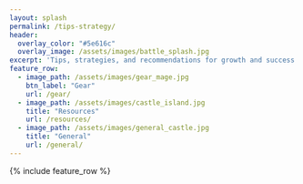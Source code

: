 ```yaml
---
layout: splash
permalink: /tips-strategy/
header:
  overlay_color: "#5e616c"
  overlay_image: /assets/images/battle_splash.jpg
excerpt: 'Tips, strategies, and recommendations for growth and success in Iron Throne'
feature_row:
  - image_path: /assets/images/gear_mage.jpg
    btn_label: "Gear"
    url: /gear/
  - image_path: /assets/images/castle_island.jpg
    title: "Resources"
    url: /resources/
  - image_path: /assets/images/general_castle.jpg
    title: "General"
    url: /general/
---
```


{% include feature_row %}